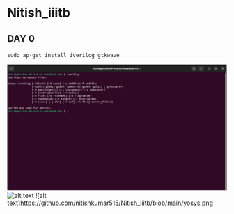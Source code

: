 # Nitish_iiitb
## DAY 0
```
sudo ap-get install iverilog gtkwave
```
![alt text](https://github.com/nitishkumar515/Nitish_iiitb/blob/main/Screenshot%20from%202023-07-31%2009-58-23.png)
![alt text](https://github.com/nitishkumar515/Nitish_iiitb/assets/140998638/ae65c95d-dc74-45ab-99b7-28c9cfce6c75)
![alt text]https://github.com/nitishkumar515/Nitish_iiitb/blob/main/yosys.png



